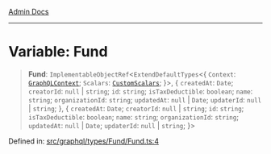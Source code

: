 [Admin Docs](/)

***

# Variable: Fund

> **Fund**: `ImplementableObjectRef`\<`ExtendDefaultTypes`\<\{ `Context`: [`GraphQLContext`](../../../../context/type-aliases/GraphQLContext.md); `Scalars`: [`CustomScalars`](../../../../scalars/type-aliases/CustomScalars.md); \}\>, \{ `createdAt`: `Date`; `creatorId`: `null` \| `string`; `id`: `string`; `isTaxDeductible`: `boolean`; `name`: `string`; `organizationId`: `string`; `updatedAt`: `null` \| `Date`; `updaterId`: `null` \| `string`; \}, \{ `createdAt`: `Date`; `creatorId`: `null` \| `string`; `id`: `string`; `isTaxDeductible`: `boolean`; `name`: `string`; `organizationId`: `string`; `updatedAt`: `null` \| `Date`; `updaterId`: `null` \| `string`; \}\>

Defined in: [src/graphql/types/Fund/Fund.ts:4](https://github.com/Sourya07/talawa-api/blob/4e4298c85a0d2c28affa824f2aab7ec32b5f3ac5/src/graphql/types/Fund/Fund.ts#L4)
